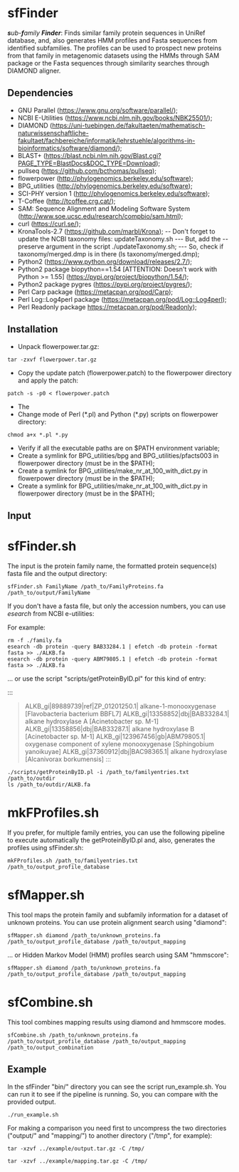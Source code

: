 # sfFinder

***s**ub-**f**amily **Finder***: Finds similar family protein sequences in UniRef database, and, also generates HMM profiles and Fasta sequences from identified subfamilies. The profiles can be used to prospect new proteins from that family in metagenomic datasets using the HMMs through SAM package or the Fasta sequences through similarity searches through DIAMOND aligner.

## Dependencies

- GNU Parallel (https://www.gnu.org/software/parallel/);
- NCBI E-Utilities (https://www.ncbi.nlm.nih.gov/books/NBK25501/);
- DIAMOND (https://uni-tuebingen.de/fakultaeten/mathematisch-naturwissenschaftliche-fakultaet/fachbereiche/informatik/lehrstuehle/algorithms-in-bioinformatics/software/diamond/);
- BLAST+ (https://blast.ncbi.nlm.nih.gov/Blast.cgi?PAGE_TYPE=BlastDocs&DOC_TYPE=Download);
- pullseq (https://github.com/bcthomas/pullseq);
- flowerpower (http://phylogenomics.berkeley.edu/software);
- BPG_utilities (http://phylogenomics.berkeley.edu/software);
- SCI-PHY version 1 (http://phylogenomics.berkeley.edu/software);
- T-Coffee (http://tcoffee.crg.cat/);
- SAM: Sequence Alignment and Modeling Software System (http://www.soe.ucsc.edu/research/compbio/sam.html);
- curl (https://curl.se/);
- KronaTools-2.7  (https://github.com/marbl/Krona);
-- Don't forget to update the NCBI taxonomy files: updateTaxonomy.sh
--- But, add the --preserve argument in the script ./updateTaxonomy.sh;
--- So, check if taxonomy/merged.dmp is in there (ls taxonomy/merged.dmp);
- Python2 (https://www.python.org/download/releases/2.7/);
- Python2 package biopython==1.54 [ATTENTION: Doesn't work with Python >= 1.55] (https://pypi.org/project/biopython/1.54/);
- Python2 package pygres (https://pypi.org/project/pygres/);
- Perl Carp package (https://metacpan.org/pod/Carp);
- Perl Log::Log4perl package (https://metacpan.org/pod/Log::Log4perl);
- Perl Readonly package https://metacpan.org/pod/Readonly);

## Installation

- Unpack flowerpower.tar.gz:
```bash=
tar -zxvf flowerpower.tar.gz
```
- Copy the update patch (flowerpower.patch) to the flowerpower directory and apply the patch:
```bash=
patch -s -p0 < flowerpower.patch
```
- The 
- Change mode of Perl (\*.pl) and Python (\*.py) scripts on flowerpower directory:
```bash=
chmod a+x *.pl *.py
```
- Verify if all the executable paths are on $PATH environment variable;
- Create a symlink for BPG_utilities/bpg and BPG_utilities/pfacts003 in flowerpower directory (must be in the $PATH);
- Create a symlink for BPG_utilities/make_nr_at_100_with_dict.py in flowerpower directory (must be in the $PATH);
- Create a symlink for BPG_utilities/make_nr_at_100_with_dict.py in flowerpower directory (must be in the $PATH);


## Input

# sfFinder.sh

The input is the protein family name, the formatted protein sequence(s) fasta file and the output directory:

```bash=
sfFinder.sh FamilyName /path_to/FamilyProteins.fa /path_to/output/FamilyName
```

If you don't have a fasta file, but only the accession numbers, you can use *esearch* from NCBI e-utilities:

For example:
```bash=
rm -f ./family.fa
esearch -db protein -query BAB33284.1 | efetch -db protein -format fasta >> ./ALKB.fa
esearch -db protein -query ABM79805.1 | efetch -db protein -format fasta >> ./ALKB.fa
```

... or use the script "scripts/getProteinByID.pl" for this kind of entry:

:::
>ALKB_gi|89889739|ref|ZP_01201250.1| alkane-1-monooxygenase [Flavobacteria bacterium BBFL7]
>ALKB_gi|13358852|dbj|BAB33284.1| alkane hydroxylase A [Acinetobacter sp. M-1]
>ALKB_gi|13358856|dbj|BAB33287.1| alkane hydroxylase B [Acinetobacter sp. M-1]
>ALKB_gi|123967456|gb|ABM79805.1| oxygenase component of xylene monooxygenase [Sphingobium yanoikuyae]
>ALKB_gi|37360912|dbj|BAC98365.1| alkane hydroxylase [Alcanivorax borkumensis]
:::

```bash=
./scripts/getProteinByID.pl -i /path_to/familyentries.txt /path_to/outdir
ls /path_to/outdir/ALKB.fa
```

# mkFProfiles.sh

If you prefer, for multiple family entries, you can use the following pipeline to execute automatically the 
getProteinByID.pl and, also, generates the profiles using sfFinder.sh:

```bash=
mkFProfiles.sh /path_to/familyentries.txt /path_to/output_profile_database
```

# sfMapper.sh

This tool maps the protein family and subfamily information for a dataset of unknown proteins.
You can use protein alignment search using "diamond":

```bash=
sfMapper.sh diamond /path_to/unknown_proteins.fa /path_to/output_profile_database /path_to/output_mapping
```
... or Hidden Markov Model (HMM) profiles search using SAM "hmmscore":

```bash=
sfMapper.sh diamond /path_to/unknown_proteins.fa /path_to/output_profile_database /path_to/output_mapping
```

# sfCombine.sh

This tool combines mapping results using diamond and hmmscore modes.

```bash=
sfCombine.sh /path_to/unknown_proteins.fa /path_to/output_profile_database /path_to/output_mapping /path_to/output_combination
```

## Example

In the sfFinder "bin/" directory you can see the script run_example.sh. You can run it to see if the
pipeline is running. So, you can compare with the provided output.

```bash=
./run_example.sh
```

For making a comparison you need first to uncompress the two directories ("output/" and "mapping/") to another 
directory ("/tmp", for example):

```bash=
tar -xzvf ../example/output.tar.gz -C /tmp/
```

```bash=
tar -xzvf ../example/mapping.tar.gz -C /tmp/
```

